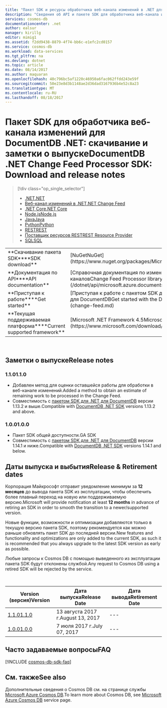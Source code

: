 ```yaml
---
title: "Пакет SDK и ресурсы обработчика веб-канала изменений в .NET для Azure DocumentDB | Документы Майкрософт"
description: "Сведения об API и пакете SDK для обработчика веб-канала изменений, включая даты выхода, даты выбытия и изменения, внесенные в каждую версию пакета SDK для обработчика веб-канала изменений в .NET для DocumentDB."
services: cosmos-db
documentationcenter: .net
author: ealsur
manager: kirillg
editor: mimig1
ms.assetid: f2dd9438-8879-4f74-bb6c-e1efc2cd0157
ms.service: cosmos-db
ms.workload: data-services
ms.tgt_pltfrm: na
ms.devlang: dotnet
ms.topic: article
ms.date: 08/14/2017
ms.author: maquaran
ms.openlocfilehash: 40c796bc5af1220c46950a6fac062ffdd243e59f
ms.sourcegitcommit: 50e23e8d3b1148ae2d36dad3167936b4e52c8a23
ms.translationtype: MT
ms.contentlocale: ru-RU
ms.lasthandoff: 08/18/2017
---
```

# <a name="documentdb-net-change-feed-processor-sdk-download-and-release-notes"></a><span data-ttu-id="18d51-103">Пакет SDK для обработчика веб-канала изменений для DocumentDB .NET: скачивание и заметки о выпуске</span><span class="sxs-lookup"><span data-stu-id="18d51-103">DocumentDB .NET Change Feed Processor SDK: Download and release notes</span></span>
> [!div class="op_single_selector"]
> * [<span data-ttu-id="18d51-104">.NET</span><span class="sxs-lookup"><span data-stu-id="18d51-104">.NET</span></span>](documentdb-sdk-dotnet.md)
> * [<span data-ttu-id="18d51-105">Веб-канал изменений в .NET</span><span class="sxs-lookup"><span data-stu-id="18d51-105">.NET Change Feed</span></span>](documentdb-sdk-dotnet-changefeed.md)
> * [<span data-ttu-id="18d51-106">.NET Core</span><span class="sxs-lookup"><span data-stu-id="18d51-106">.NET Core</span></span>](documentdb-sdk-dotnet-core.md)
> * [<span data-ttu-id="18d51-107">Node.js</span><span class="sxs-lookup"><span data-stu-id="18d51-107">Node.js</span></span>](documentdb-sdk-node.md)
> * [<span data-ttu-id="18d51-108">Java</span><span class="sxs-lookup"><span data-stu-id="18d51-108">Java</span></span>](documentdb-sdk-java.md)
> * [<span data-ttu-id="18d51-109">Python</span><span class="sxs-lookup"><span data-stu-id="18d51-109">Python</span></span>](documentdb-sdk-python.md)
> * [<span data-ttu-id="18d51-110">REST</span><span class="sxs-lookup"><span data-stu-id="18d51-110">REST</span></span>](https://docs.microsoft.com/rest/api/documentdb/)
> * [<span data-ttu-id="18d51-111">Поставщик ресурсов REST</span><span class="sxs-lookup"><span data-stu-id="18d51-111">REST Resource Provider</span></span>](https://docs.microsoft.com/rest/api/documentdbresourceprovider/)
> * [<span data-ttu-id="18d51-112">SQL</span><span class="sxs-lookup"><span data-stu-id="18d51-112">SQL</span></span>](https://msdn.microsoft.com/library/azure/dn782250.aspx)
> 
> 

<table>

<tr><td><span data-ttu-id="18d51-113">**Скачивание пакета SDK**</span><span class="sxs-lookup"><span data-stu-id="18d51-113">**SDK download**</span></span></td><td>[<span data-ttu-id="18d51-114">NuGet</span><span class="sxs-lookup"><span data-stu-id="18d51-114">NuGet</span></span>](https://www.nuget.org/packages/Microsoft.Azure.DocumentDB.ChangeFeedProcessor/)</td></tr>

<tr><td><span data-ttu-id="18d51-115">**Документация по API**</span><span class="sxs-lookup"><span data-stu-id="18d51-115">**API documentation**</span></span></td><td>[<span data-ttu-id="18d51-116">Справочная документация по изменению API библиотеки обработчика веб-каналов</span><span class="sxs-lookup"><span data-stu-id="18d51-116">Change Feed Processor library API reference documentation</span></span>](/dotnet/api/microsoft.azure.documents.changefeedprocessor?view=azure-dotnet)</td></tr>

<tr><td><span data-ttu-id="18d51-117">**Приступая к работе**</span><span class="sxs-lookup"><span data-stu-id="18d51-117">**Get started**</span></span></td><td>[<span data-ttu-id="18d51-118">Приступая к работе с пакетом SDK для обработчика веб-канала изменений в .NET для DocumentDB</span><span class="sxs-lookup"><span data-stu-id="18d51-118">Get started with the DocumentDB Change Feed Processor .NET SDK</span></span>](change-feed.md)</td></tr>

<tr><td><span data-ttu-id="18d51-119">**Текущая поддерживаемая платформа**</span><span class="sxs-lookup"><span data-stu-id="18d51-119">**Current supported framework**</span></span></td><td>[<span data-ttu-id="18d51-120">Microsoft .NET Framework 4.5</span><span class="sxs-lookup"><span data-stu-id="18d51-120">Microsoft .NET Framework 4.5</span></span>](https://www.microsoft.com/download/details.aspx?id=30653)</td></tr>
</table></br>

## <a name="release-notes"></a><span data-ttu-id="18d51-121">Заметки о выпуске</span><span class="sxs-lookup"><span data-stu-id="18d51-121">Release notes</span></span>

### <a name="a-name110110"></a><span data-ttu-id="18d51-122"><a name="1.1.0"/>1.1.0</span><span class="sxs-lookup"><span data-stu-id="18d51-122"><a name="1.1.0"/>1.1.0</span></span>
* <span data-ttu-id="18d51-123">Добавлен метод для оценки оставшейся работы для обработки в веб-канале изменений.</span><span class="sxs-lookup"><span data-stu-id="18d51-123">Added a method to obtain an estimate of remaining work to be processed in the Change Feed.</span></span>
* <span data-ttu-id="18d51-124">Совместимость с [пакетом SDK для .NET для DocumentDB](documentdb-sdk-dotnet.md) версии 1.13.2 и выше.</span><span class="sxs-lookup"><span data-stu-id="18d51-124">Compatible with [DocumentDB .NET SDK](documentdb-sdk-dotnet.md) versions 1.13.2 and above.</span></span>

### <a name="a-name100100"></a><span data-ttu-id="18d51-125"><a name="1.0.0"/>1.0.0</span><span class="sxs-lookup"><span data-stu-id="18d51-125"><a name="1.0.0"/>1.0.0</span></span>
* <span data-ttu-id="18d51-126">Пакет SDK общей доступности.</span><span class="sxs-lookup"><span data-stu-id="18d51-126">GA SDK</span></span>
* <span data-ttu-id="18d51-127">Совместимость с [пакетом SDK для .NET для DocumentDB](documentdb-sdk-dotnet.md) версии 1.14.1 и ниже.</span><span class="sxs-lookup"><span data-stu-id="18d51-127">Compatible with [DocumentDB .NET SDK](documentdb-sdk-dotnet.md) versions 1.14.1 and below.</span></span>

## <a name="release--retirement-dates"></a><span data-ttu-id="18d51-128">Даты выпуска и выбытия</span><span class="sxs-lookup"><span data-stu-id="18d51-128">Release & Retirement dates</span></span>
<span data-ttu-id="18d51-129">Корпорация Майкрософт отправит уведомление минимум за **12 месяцев** до вывода пакета SDK из эксплуатации, чтобы обеспечить более плавный переход на новую или поддерживаемую версию.</span><span class="sxs-lookup"><span data-stu-id="18d51-129">Microsoft will provide notification at least **12 months** in advance of retiring an SDK in order to smooth the transition to a newer/supported version.</span></span>

<span data-ttu-id="18d51-130">Новые функции, возможности и оптимизации добавляются только в текущую версию пакета SDK, поэтому рекомендуется как можно раньше обновлять пакет SDK до последней версии.</span><span class="sxs-lookup"><span data-stu-id="18d51-130">New features and functionality and optimizations are only added to the current SDK, as such it is recommended that you always upgrade to the latest SDK version as early as possible.</span></span> 

<span data-ttu-id="18d51-131">Любые запросы к Cosmos DB с помощью выведенного из эксплуатации пакета SDK будут отклонены службой.</span><span class="sxs-lookup"><span data-stu-id="18d51-131">Any request to Cosmos DB using a retired SDK will be rejected by the service.</span></span>

<br/>

| <span data-ttu-id="18d51-132">Version (версия)</span><span class="sxs-lookup"><span data-stu-id="18d51-132">Version</span></span> | <span data-ttu-id="18d51-133">Дата выпуска</span><span class="sxs-lookup"><span data-stu-id="18d51-133">Release Date</span></span> | <span data-ttu-id="18d51-134">Дата вывода</span><span class="sxs-lookup"><span data-stu-id="18d51-134">Retirement Date</span></span> |
| --- | --- | --- |
| [<span data-ttu-id="18d51-135">1.1.0</span><span class="sxs-lookup"><span data-stu-id="18d51-135">1.1.0</span></span>](#1.1.0) |<span data-ttu-id="18d51-136">13 августа 2017 г.</span><span class="sxs-lookup"><span data-stu-id="18d51-136">August 13, 2017</span></span> |--- |
| [<span data-ttu-id="18d51-137">1.0.0</span><span class="sxs-lookup"><span data-stu-id="18d51-137">1.0.0</span></span>](#1.0.0) |<span data-ttu-id="18d51-138">7 июля 2017 г.</span><span class="sxs-lookup"><span data-stu-id="18d51-138">July 07, 2017</span></span> |--- |


## <a name="faq"></a><span data-ttu-id="18d51-139">Часто задаваемые вопросы</span><span class="sxs-lookup"><span data-stu-id="18d51-139">FAQ</span></span>
[!INCLUDE [cosmos-db-sdk-faq](../../includes/cosmos-db-sdk-faq.md)]

## <a name="see-also"></a><span data-ttu-id="18d51-140">См. также</span><span class="sxs-lookup"><span data-stu-id="18d51-140">See also</span></span>
<span data-ttu-id="18d51-141">Дополнительные сведения о Cosmos DB см. на странице службы [Microsoft Azure Cosmos DB](https://azure.microsoft.com/services/cosmos-db/).</span><span class="sxs-lookup"><span data-stu-id="18d51-141">To learn more about Cosmos DB, see [Microsoft Azure Cosmos DB](https://azure.microsoft.com/services/cosmos-db/) service page.</span></span> 

